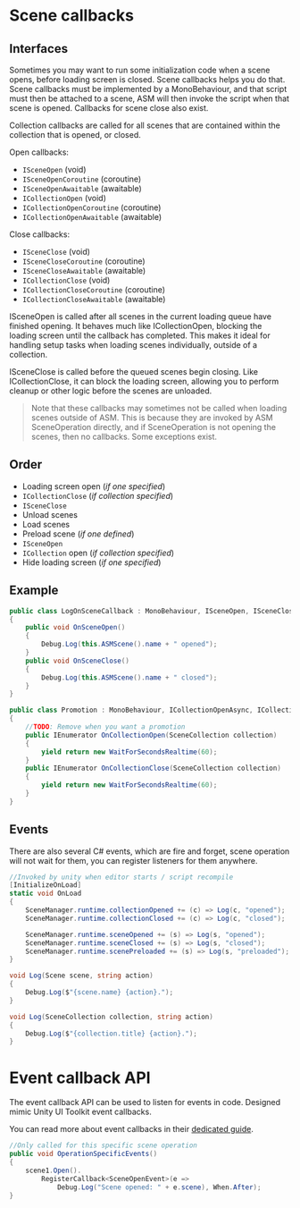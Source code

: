# Scene callbacks

## Interfaces

Sometimes you may want to run some initialization code when a scene opens, before loading screen is closed. Scene callbacks helps you do that. Scene callbacks must be implemented by a MonoBehaviour, and that script must then be attached to a scene, ASM will then invoke the script when that scene is opened. Callbacks for scene close also exist.

Collection callbacks are called for all scenes that are contained within the collection that is opened, or closed.

Open callbacks:

* `ISceneOpen` (void)
* `ISceneOpenCoroutine` (coroutine)
* `ISceneOpenAwaitable` (awaitable)
* `ICollectionOpen` (void)
* `ICollectionOpenCoroutine` (coroutine)
* `ICollectionOpenAwaitable` (awaitable)

Close callbacks:

* `ISceneClose` (void)
* `ISceneCloseCoroutine` (coroutine)
* `ISceneCloseAwaitable` (awaitable)
* `ICollectionClose` (void)
* `ICollectionCloseCoroutine` (coroutine)
* `ICollectionCloseAwaitable` (awaitable)

ISceneOpen is called after all scenes in the current loading queue have finished opening. It behaves much like ICollectionOpen, blocking the loading screen until the callback has completed. This makes it ideal for handling setup tasks when loading scenes individually, outside of a collection.

ISceneClose is called before the queued scenes begin closing. Like ICollectionClose, it can block the loading screen, allowing you to perform cleanup or other logic before the scenes are unloaded.

> Note that these callbacks may sometimes not be called when loading scenes outside of ASM. This is because they are invoked by ASM SceneOperation directly, and if SceneOperation is not opening the scenes, then no callbacks. Some exceptions exist.

## Order

* Loading screen open (_if one specified_)
* `ICollectionClose` (_if collection specified_)
* `ISceneClose`
* Unload scenes
* Load scenes
* Preload scene (_if one defined_)
* `ISceneOpen`
* `ICollection` open (_if collection specified_)
* Hide loading screen (_if one specified_)

## Example

```csharp
public class LogOnSceneCallback : MonoBehaviour, ISceneOpen, ISceneClose
{
    public void OnSceneOpen()
    {
        Debug.Log(this.ASMScene().name + " opened");
    }
    public void OnSceneClose()
    {
        Debug.Log(this.ASMScene().name + " closed");
    }
}

public class Promotion : MonoBehaviour, ICollectionOpenAsync, ICollectionCloseAsync
{
    //TODO: Remove when you want a promotion
    public IEnumerator OnCollectionOpen(SceneCollection collection)
    {
        yield return new WaitForSecondsRealtime(60);
    }
    public IEnumerator OnCollectionClose(SceneCollection collection)
    {
        yield return new WaitForSecondsRealtime(60);
    }
}
```

## Events

There are also several C# events, which are fire and forget, scene operation will not wait for them, you can register listeners for them anywhere.

```csharp
//Invoked by unity when editor starts / script recompile
[InitializeOnLoad]
static void OnLoad
{
	SceneManager.runtime.collectionOpened += (c) => Log(c, "opened");
	SceneManager.runtime.collectionClosed += (c) => Log(c, "closed");

	SceneManager.runtime.sceneOpened += (s) => Log(s, "opened");
	SceneManager.runtime.sceneClosed += (s) => Log(s, "closed");
	SceneManager.runtime.scenePreloaded += (s) => Log(s, "preloaded");
}

void Log(Scene scene, string action)
{
	Debug.Log($"{scene.name} {action}.");
}

void Log(SceneCollection collection, string action)
{
	Debug.Log($"{collection.title} {action}.");
}
```

# Event callback API

The event callback API can be used to listen for events in code. Designed mimic Unity UI Toolkit event callbacks.

You can read more about event callbacks in their [dedicated guide](Event%20callbacks.md).

```csharp
//Only called for this specific scene operation
public void OperationSpecificEvents()
{
	scene1.Open().
		RegisterCallback<SceneOpenEvent>(e => 
			Debug.Log("Scene opened: " + e.scene), When.After);
}
```

